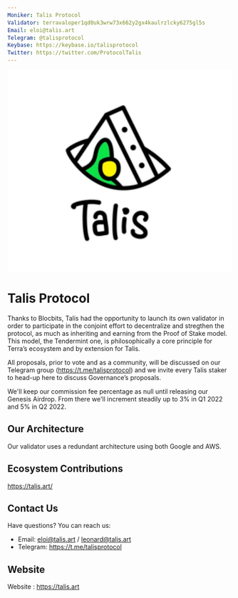 ```yaml
---
Moniker: Talis Protocol
Validator: terravaloper1qd0uk3wrw73x662y2gx4kaulrzlcky6275gl5s
Email: eloi@talis.art
Telegram: @talisprotocol
Keybase: https://keybase.io/talisprotocol
Twitter: https://twitter.com/ProtocolTalis
---
```


<p align="center">
  <img src="talis-protocol.png" style="object-fit: cover;" height="452">
</p>

# Talis Protocol

Thanks to Blocbits, Talis had the opportunity to launch its own validator in order to participate in the conjoint effort to decentralize and stregthen the protocol, as much as inheriting and earning from the Proof of Stake model. 
This model, the Tendermint one, is philosophically a core principle for Terra’s ecosystem and by extension for Talis.

All proposals, prior to vote and as a community, will be discussed on our Telegram group (https://t.me/talisprotocol) and we invite every Talis staker to head-up here to discuss Governance’s proposals. 

We'll keep our commission fee percentage as null until releasing our Genesis Airdrop.
From there we'll increment steadily up to 3% in Q1 2022 and 5% in Q2 2022.

## Our Architecture

Our validator uses a redundant architecture using both Google and AWS.

## Ecosystem Contributions

https://talis.art/

## Contact Us

Have questions? You can reach us:

- Email: eloi@talis.art / leonard@talis.art
- Telegram: https://t.me/talisprotocol

## Website

Website : https://talis.art